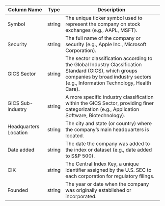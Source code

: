 | Column Name            | Type   | Description |
|------------------------|--------|-------------|
| Symbol                 | string | The unique ticker symbol used to represent the company on stock exchanges (e.g., AAPL, MSFT). |
| Security               | string | The full name of the company or security (e.g., Apple Inc., Microsoft Corporation). |
| GICS Sector            | string | The sector classification according to the Global Industry Classification Standard (GICS), which groups companies by broad industry sectors (e.g., Information Technology, Health Care). |
| GICS Sub-Industry      | string | A more specific industry classification within the GICS Sector, providing finer categorization (e.g., Application Software, Biotechnology). |
| Headquarters Location  | string | The city and state (or country) where the company’s main headquarters is located. |
| Date added             | string | The date the company was added to the index or dataset (e.g., date added to S&P 500). |
| CIK                    | string | The Central Index Key, a unique identifier assigned by the U.S. SEC to each corporation for regulatory filings. |
| Founded                | string | The year or date when the company was originally established or incorporated. |
